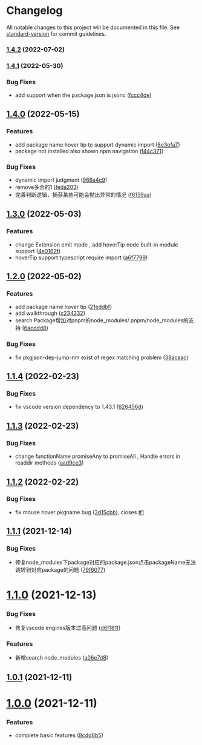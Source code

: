 # Changelog

All notable changes to this project will be documented in this file. See [standard-version](https://github.com/conventional-changelog/standard-version) for commit guidelines.

### [1.4.2](https://github.com/zyrong/vscode-node-modules/compare/v1.4.1...v1.4.2) (2022-07-02)

### [1.4.1](https://github.com/zyrong/vscode-node-modules/compare/v1.4.0...v1.4.1) (2022-05-30)


### Bug Fixes

* add support when the package.json is jsonc ([fccc4de](https://github.com/zyrong/vscode-node-modules/commit/fccc4deb45b23d7d3d27c1e9473fd9b1413dcfb4))

## [1.4.0](https://github.com/zyrong/vscode-node-modules/compare/v1.3.0...v1.4.0) (2022-05-15)


### Features

* add package name hover tip to support dynamic import ([8e3efa7](https://github.com/zyrong/vscode-node-modules/commit/8e3efa77c96c78924d2c151a290169fbb6b22a7e))
* package not installed also shown npm navigation ([f44c371](https://github.com/zyrong/vscode-node-modules/commit/f44c371ac79efd87cefc238821ac8db36aa88f20))


### Bug Fixes

* dynamic import judgment ([966a4c9](https://github.com/zyrong/vscode-node-modules/commit/966a4c9741b19888182958217f6a1e20cfcf1c32))
* remove多余的1 ([feda203](https://github.com/zyrong/vscode-node-modules/commit/feda2036d95edc850d3bf7b230d2c7c74b03f7ad))
* 完善判断逻辑，捕获某些可能会抛出异常的情况 ([f6159aa](https://github.com/zyrong/vscode-node-modules/commit/f6159aabdf763a091e0b8fce89a06133b05bb3b7))

## [1.3.0](https://github.com/zyrong/vscode-node-modules/compare/v1.2.0...v1.3.0) (2022-05-03)


### Features

* change Extension emit mode , add hoverTip node built-in module support ([4e0162f](https://github.com/zyrong/vscode-node-modules/commit/4e0162f5e440a7989d14df18dec61ba2ccfedb8f))
* hoverTip support typescript require import ([a6f7799](https://github.com/zyrong/vscode-node-modules/commit/a6f7799339427acd0a414d7cea37b102c9b2f69c))

## [1.2.0](https://github.com/zyrong/vscode-node-modules/compare/v1.1.4...v1.2.0) (2022-05-02)


### Features

* add package name hover tip ([21eddbf](https://github.com/zyrong/vscode-node-modules/commit/21eddbf5f85b02f74ad91ea1fee56fee6df4b536))
* add walkthrough ([c234232](https://github.com/zyrong/vscode-node-modules/commit/c2342324ff22c47d52bb29adfb39b752e67e139a))
* search Package增加对pnpm的node_modules/.pnpm/node_modules的支持 ([6acddd8](https://github.com/zyrong/vscode-node-modules/commit/6acddd8db53b9f105aee98841d2af4e4096e02c4))


### Bug Fixes

* fix pkgjson-dep-jump-nm exist of regex matching problem ([38acaac](https://github.com/zyrong/vscode-node-modules/commit/38acaacf1a03afbd3e3e89c0b5aaf68ac251b158))

## [1.1.4](https://github.com/zyrong/vscode-node-modules/compare/v1.1.3...v1.1.4) (2022-02-23)


### Bug Fixes

* fix vscode version dependency to 1.43.1 ([626456d](https://github.com/zyrong/vscode-node-modules/commit/626456d54da74554ec6256134afbb874c655cdec))



## [1.1.3](https://github.com/zyrong/vscode-node-modules/compare/v1.1.2...v1.1.3) (2022-02-23)


### Bug Fixes

* change functionName promiseAny to promiseAll , Handle errors in readdir methods ([aad9ce3](https://github.com/zyrong/vscode-node-modules/commit/aad9ce35fe0f212fb3ffe90f60ce448b1645eafd))



## [1.1.2](https://github.com/zyrong/vscode-node-modules/compare/v1.1.1...v1.1.2) (2022-02-22)


### Bug Fixes

* fix mouse hover pkgname bug ([3d15cbb](https://github.com/zyrong/vscode-node-modules/commit/3d15cbb9801e812d68b8fbf41c1ef6b00365daf8)), closes [#1](https://github.com/zyrong/vscode-node-modules/issues/1)



## [1.1.1](https://github.com/zyrong/vscode-node-modules/compare/v1.1.0...v1.1.1) (2021-12-14)


### Bug Fixes

* 修复node_modules下package对应的package.json点击packageName无法跳转到对应package的问题 ([79f6077](https://github.com/zyrong/vscode-node-modules/commit/79f60773014160d89e9e2dc3f80c8d4989a8eac0))



# [1.1.0](https://github.com/zyrong/vscode-node-modules/compare/v1.0.1...v1.1.0) (2021-12-13)


### Bug Fixes

* 修复vscode engines版本过高问题 ([d6f181f](https://github.com/zyrong/vscode-node-modules/commit/d6f181fd8f489b96aa2c64d2e9e2dada9ad5ae52))


### Features

* 新增search node_modules ([a06e7d8](https://github.com/zyrong/vscode-node-modules/commit/a06e7d8667de0e1fd09927c72b91cb51385b726e))



## [1.0.1](https://github.com/zyrong/vscode-node-modules/compare/v1.0.0...v1.0.1) (2021-12-11)



# [1.0.0](https://github.com/zyrong/vscode-node-modules/compare/8cdd6b5664422cba3ed8ad9668d421438190676d...v1.0.0) (2021-12-11)


### Features

* complete basic features ([8cdd6b5](https://github.com/zyrong/vscode-node-modules/commit/8cdd6b5664422cba3ed8ad9668d421438190676d))

